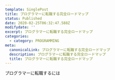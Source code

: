 ```yaml
---
template: SinglePost
title: プログラマーに転職する完全ロードマップ
status: Published
date: 2020-02-25T06:32:47.588Z
modifydate: ''
excerpt: プログラマーに転職する完全ロードマップ
categories:
  - category: PROGRAMMING
meta:
  canonicalLink: プログラマーに転職する完全ロードマップ
  description: プログラマーに転職する完全ロードマップ
  title: プログラマーに転職する完全ロードマップ
---
```

プログラマーに転職するには
